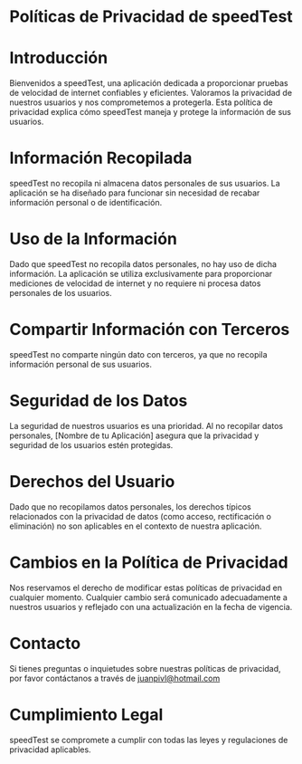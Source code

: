 # Políticas de Privacidad de speedTest


# Introducción
Bienvenidos a speedTest, una aplicación dedicada a proporcionar pruebas de velocidad de internet confiables y eficientes. Valoramos la privacidad de nuestros usuarios y nos comprometemos a protegerla. Esta política de privacidad explica cómo speedTest maneja y protege la información de sus usuarios.

# Información Recopilada
speedTest no recopila ni almacena datos personales de sus usuarios. La aplicación se ha diseñado para funcionar sin necesidad de recabar información personal o de identificación.

# Uso de la Información
Dado que speedTest no recopila datos personales, no hay uso de dicha información. La aplicación se utiliza exclusivamente para proporcionar mediciones de velocidad de internet y no requiere ni procesa datos personales de los usuarios.

# Compartir Información con Terceros
speedTest no comparte ningún dato con terceros, ya que no recopila información personal de sus usuarios.

# Seguridad de los Datos
La seguridad de nuestros usuarios es una prioridad. Al no recopilar datos personales, [Nombre de tu Aplicación] asegura que la privacidad y seguridad de los usuarios estén protegidas.

# Derechos del Usuario
Dado que no recopilamos datos personales, los derechos típicos relacionados con la privacidad de datos (como acceso, rectificación o eliminación) no son aplicables en el contexto de nuestra aplicación.

# Cambios en la Política de Privacidad
Nos reservamos el derecho de modificar estas políticas de privacidad en cualquier momento. Cualquier cambio será comunicado adecuadamente a nuestros usuarios y reflejado con una actualización en la fecha de vigencia.

# Contacto
Si tienes preguntas o inquietudes sobre nuestras políticas de privacidad, por favor contáctanos a través de juanpivl@hotmail.com

# Cumplimiento Legal
speedTest se compromete a cumplir con todas las leyes y regulaciones de privacidad aplicables.
